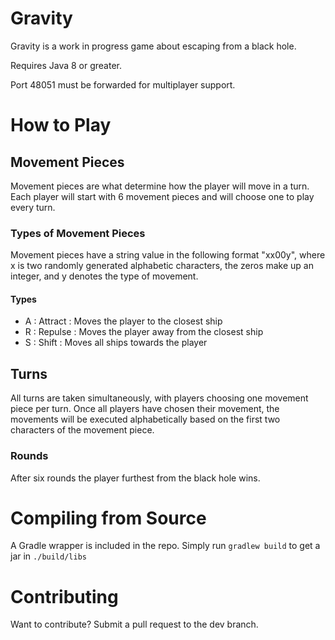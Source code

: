 Gravity
===

Gravity is a work in progress game about escaping from a black hole.

Requires Java 8 or greater.

Port 48051 must be forwarded for multiplayer support.

# How to Play

## Movement Pieces

Movement pieces are what determine how the player will move in a turn. Each player will start with 6 movement pieces 
and will choose one to play every turn.

### Types of Movement Pieces

Movement pieces have a string value in the following format "xx00y", where x is two randomly generated alphabetic 
characters, the zeros make up an integer, and y denotes the type of movement.

#### Types

- A : Attract : Moves the player to the closest ship
- R : Repulse : Moves the player away from the closest ship
- S : Shift : Moves all ships towards the player

## Turns

All turns are taken simultaneously, with players choosing one movement piece per turn. Once all players have chosen 
their movement, the movements will be executed alphabetically based on the first two characters of the movement piece.

### Rounds

After six rounds the player furthest from the black hole wins.

# Compiling from Source

A Gradle wrapper is included in the repo. Simply run `gradlew build` to get a jar in `./build/libs`

# Contributing

Want to contribute? Submit a pull request to the dev branch.
